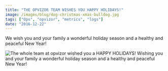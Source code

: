 ```yaml
---
title: "THE OPVIZOR TEAM WISHES YOU HAPPY HOLIDAYS!"
image: /images/blog/dog-christmas-xmas-bulldog.jpg
tags: ["Ops", "opvizor", "metrics", "logs"]
date: "2016-12-22"
---
```


We wish you and your family a wonderful holiday season and a healthy and peaceful New Year!

![The whole team at opvizor wished you a HAPPY HOLIDAYS! Wishing you and your family a wonderful holiday season and a healthy and peaceful New Year!](/images/blog/dog-christmas-xmas-bulldog.jpg)
